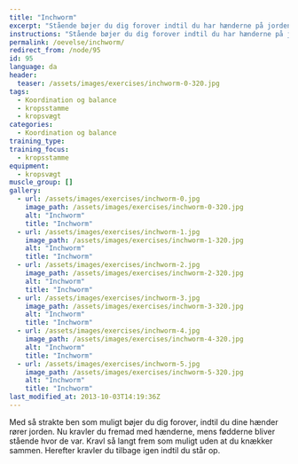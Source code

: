 ```yaml
---
title: "Inchworm"
excerpt: "Stående bøjer du dig forover indtil du har hænderne på jorden. Gå fremad med hænderne, mens fødderne bliver stående. Gå så langt frem som muligt, og derefter går du tilbage igen indtil du står op."
instructions: "Stående bøjer du dig forover indtil du har hænderne på jorden. Gå fremad med hænderne, mens fødderne bliver stående. Gå så langt frem som muligt, og derefter går du tilbage igen indtil du står op."
permalink: /oevelse/inchworm/
redirect_from: /node/95
id: 95
language: da
header:
  teaser: /assets/images/exercises/inchworm-0-320.jpg
tags:
  - Koordination og balance
  - kropsstamme
  - kropsvægt
categories:
  - Koordination og balance
training_type: 
training_focus: 
  - kropsstamme
equipment:
  - kropsvægt
muscle_group: []
gallery:
  - url: /assets/images/exercises/inchworm-0.jpg
    image_path: /assets/images/exercises/inchworm-0-320.jpg
    alt: "Inchworm"
    title: "Inchworm"
  - url: /assets/images/exercises/inchworm-1.jpg
    image_path: /assets/images/exercises/inchworm-1-320.jpg
    alt: "Inchworm"
    title: "Inchworm"
  - url: /assets/images/exercises/inchworm-2.jpg
    image_path: /assets/images/exercises/inchworm-2-320.jpg
    alt: "Inchworm"
    title: "Inchworm"
  - url: /assets/images/exercises/inchworm-3.jpg
    image_path: /assets/images/exercises/inchworm-3-320.jpg
    alt: "Inchworm"
    title: "Inchworm"
  - url: /assets/images/exercises/inchworm-4.jpg
    image_path: /assets/images/exercises/inchworm-4-320.jpg
    alt: "Inchworm"
    title: "Inchworm"
  - url: /assets/images/exercises/inchworm-5.jpg
    image_path: /assets/images/exercises/inchworm-5-320.jpg
    alt: "Inchworm"
    title: "Inchworm"
last_modified_at: 2013-10-03T14:19:36Z
---
```


Med så strakte ben som muligt bøjer du dig forover, indtil du dine hænder rører jorden. Nu kravler du fremad med hænderne, mens fødderne bliver stående hvor de var. Kravl så langt frem som muligt uden at du knækker sammen. Herefter kravler du tilbage igen indtil du står op.
